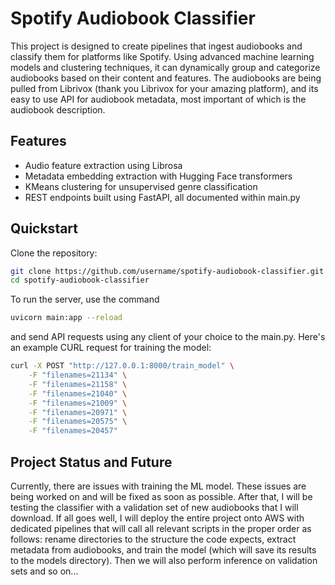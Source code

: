 # Spotify Audiobook Classifier

This project is designed to create pipelines that ingest audiobooks and classify them for platforms like Spotify. Using advanced machine learning models and clustering techniques, it can dynamically group and categorize audiobooks based on their content and features. The audiobooks are being pulled from Librivox (thank you Librivox for your amazing platform), and its easy to use API for audiobook metadata, most important of which is the audiobook description.

## Features
- Audio feature extraction using Librosa
- Metadata embedding extraction with Hugging Face transformers
- KMeans clustering for unsupervised genre classification
- REST endpoints built using FastAPI, all documented within main.py

## Quickstart
Clone the repository:
```bash
git clone https://github.com/username/spotify-audiobook-classifier.git
cd spotify-audiobook-classifier
```

To run the server, use the command
```bash
uvicorn main:app --reload
```

and send API requests using any client of your choice to the main.py. Here's an example CURL request for training the model:

```bash
curl -X POST "http://127.0.0.1:8000/train_model" \
    -F "filenames=21134" \
    -F "filenames=21158" \
    -F "filenames=21040" \
    -F "filenames=21009" \
    -F "filenames=20971" \
    -F "filenames=20575" \
    -F "filenames=20457"
```

## Project Status and Future

Currently, there are issues with training the ML model. These issues are being worked on and will be fixed as soon as possible. After that, I will be testing the classifier with a validation set of new audiobooks that I will download. If all goes well, I will deploy the entire project onto AWS with dedicated pipelines that will call all relevant scripts in the proper order as follows: rename directories to the structure the code expects, extract metadata from audiobooks, and train the model (which will save its results to the models directory). Then we will also perform inference on validation sets and so on...